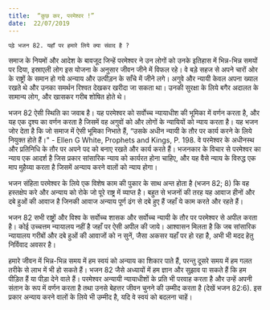 ```yaml
---
title:  “कुछ कर, परमेश्वर !”
date:  22/07/2019
---
```


`पढ़े भजन 82. यहाँ पर हमारे लिये क्या संवाद है ?`

समाज के नियमों और आदेश के बावजूद जिन्हें परमेश्वर ने उन लोगों को उनके इतिहास में भिन्न-भिन्न समयों पर दिया, इस्राएली लोग इस योजना के अनुसार जीवन जीने में विफल रहे। वे बड़े सहज से अपने चारों ओर के राष्ट्रों के समान हो गये अन्याय और उत्पीड़न के साँचे में जीने लगे। अगुवे और न्यायी केवल अपना ख्याल रखते थे और उनका समर्थन रिश्वत देखकर खरीदा जा सकता था। उनकी सुरक्षा के लिये बगैर अदालत के सामान्य लोग, और खासकर गरीब शोषित होते थे।

भजन 82 ऐसी स्थिति का जवाब है। यह परमेश्वर को सर्वोच्च न्यायाधीश की भूमिका में वर्णन करता है, और यह एक दृश्य का वर्णन करता है जिसमें वह अगुवों को और लोगों के न्यायियों को न्याय करता है। यह भजन जोर देता है कि जो समाज में ऐसी भूमिका निभाते हैं, “उसके अधीन न्यायी के तौर पर कार्य करने के लिये नियुक्त होते हैं।" - Ellen G White, Prophets and Kings, P. 198. वे परमेश्वर के अधीनस्थ और प्रतिनिधि के तौर पर अपने पद को बनाए रखते और कार्य करते हैं। भजनकार के विचार से परमेश्वर का न्याय एक आदर्श है जिस प्रकार सांसारिक न्याय को कार्यरत होना चाहिए, और यह वैसे न्याय के विरुद्ध एक माप मुहैय्या करता है जिसमें अन्याय करने वालों को न्याय होगा।

भजन संहिता परमेश्वर के लिये एक विशेष काम की पुकार के साथ अन्त होता है (भजन 82; 8) कि वह हस्तक्षेप करे और अन्याय को रोके जो पूरे राष्ट्र में व्याप्त है। बहुत से भजनों की तरह यह आवाज हीनों और दबे हुओं की आवाज है जिनकी आवाज अन्याय पूर्ण ढंग से दबे हुए हैं जहाँ ये काम करते और रहते हैं।

भजन 82 सभी राष्ट्रों और विश्व के सर्वोच्च शासक और सर्वोच्च न्यायी के तौर पर परमेश्वर से अपील करता है। कोई उच्चत्तम न्यायालय नहीं है जहाँ पर ऐसी अपील की जाये। आश्वासन मिलता है कि जब सांसारिक न्यायालय गरीबों और दबे हुओं की आवाजों को न सुनें, जैसा अकसर यहाँ पर हो रहा है, अभी भी मदद हेतु निर्विवाद अवसर है।

हमारे जीवन में भिन्न-भिन्न समय में हम स्वयं को अन्याय का शिकार पाते हैं, परन्तु दूसरे समय में हम गलत तरीके से लाभ में भी हो सकते हैं। भजन 82 जैसे अध्यायों में हम ज्ञान और सुझाव पा सकते हैं कि हम पीड़ित हैं या पीड़ा देने वाले हैं। परमेश्वर अन्यायी न्यायाधीशों के प्रति भी परवाह करता है और उन्हें अपनी संतान के रूप में वर्णन करता है तथा उनसे बेहत्तर जीवन चुनने की उम्मीद करता है (देखें भजन 82:6). इस प्रकार अन्याय करने वालों के लिये भी उम्मीद है, यदि वे स्वयं को बदलना चाहें।